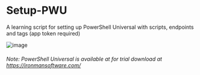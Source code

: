 # Setup-PWU
A learning script for setting up PowerShell Universal with scripts, endpoints and tags (app token required)

![image](https://user-images.githubusercontent.com/537287/154128717-33cc1b08-4cf9-4397-98c4-763c1152f7fb.png)

###### Note: PowerShell Universal is available at for trial download at https://ironmansoftware.com/
